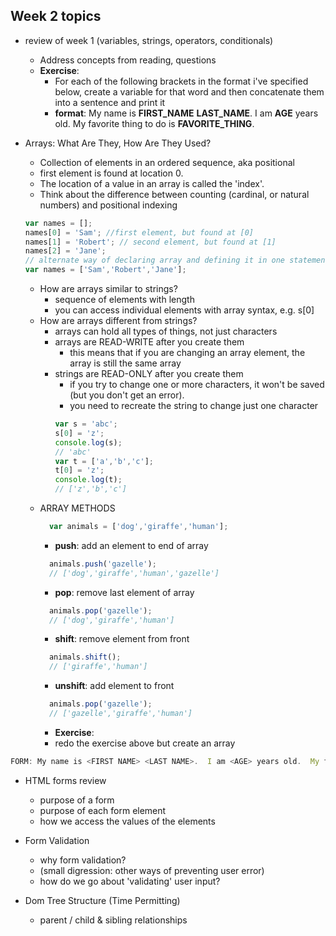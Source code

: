 ## Week 2 topics
+ review of week 1 (variables, strings, operators, conditionals)
  + Address concepts from reading, questions
  + **Exercise**: 
    + For each of the following brackets in the format i've specified below, create a variable for that word and then concatenate them into a sentence and print it
    + **format**: My name is **FIRST_NAME** **LAST_NAME**.  I am **AGE** years old.  My favorite thing to do is **FAVORITE_THING**.

+ Arrays: What Are They, How Are They Used?

  + Collection of elements in an ordered sequence, aka positional
  + first element is found at location 0. 
  + The location of a value in an array is called the 'index'.
  + Think about the difference between counting (cardinal, or natural numbers) and positional indexing

  ``` javascript
  var names = [];
  names[0] = 'Sam'; //first element, but found at [0]
  names[1] = 'Robert'; // second element, but found at [1]
  names[2] = 'Jane';
  // alternate way of declaring array and defining it in one statement
  var names = ['Sam','Robert','Jane'];
  ```
  + How are arrays similar to strings?
    + sequence of elements with length
    + you can access individual elements with array syntax, e.g. s[0]
  + How are arrays different from strings?
    + arrays can hold all types of things, not just characters 
    + arrays are READ-WRITE after you create them
      + this means that if you are changing an array element, the array is still the same array
    + strings are READ-ONLY after you create them
      + if you try to change one or more characters, it won't be saved (but you don't get an error).
      + you need to recreate the string to change just one character
      ```javascript
      var s = 'abc';
      s[0] = 'z';
      console.log(s);
      // 'abc'
      var t = ['a','b','c'];
      t[0] = 'z';
      console.log(t);
      // ['z','b','c']
      ```
  + ARRAY METHODS 
    ```javascript
      var animals = ['dog','giraffe','human'];
    ```
    + **push**: add an element to end of array
    ```javascript
      animals.push('gazelle');
      // ['dog','giraffe','human','gazelle']
    ```
    + **pop**: remove last element of array
    ```javascript
      animals.pop('gazelle');
      // ['dog','giraffe','human']
    ```
    + **shift**: remove element from front
    ```javascript
      animals.shift();
      // ['giraffe','human']
    ```
    + **unshift**: add element to front
    ```javascript
      animals.pop('gazelle');
      // ['gazelle','giraffe','human']
    ```
    + **Exercise**: 
    + redo the exercise above but create an array 
```javascript
FORM: My name is <FIRST NAME> <LAST NAME>.  I am <AGE> years old.  My favorite thing to do is <FAVORITE THING>.

```

+ HTML forms review
  + purpose of a form
  + purpose of each form element
  + how we access the values of the elements
  
+ Form Validation
  + why form validation?
  + (small digression: other ways of preventing user error)
  + how do we go about 'validating' user input?
  
+ Dom Tree Structure (Time Permitting)
  + parent / child & sibling relationships

